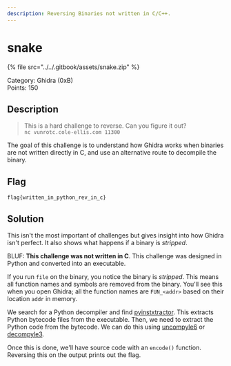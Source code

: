 ```yaml
---
description: Reversing Binaries not written in C/C++.
---
```


# snake

{% file src="../../.gitbook/assets/snake.zip" %}

Category: Ghidra (0xB)\
Points: 150

## Description

> This is a hard challenge to reverse. Can you figure it out?\
> `nc vunrotc.cole-ellis.com 11300`

The goal of this challenge is to understand how Ghidra works when binaries are not written directly in C, and use an alternative route to decompile the binary.

## Flag

```
flag{written_in_python_rev_in_c}
```

## Solution

This isn't the most important of challenges but gives insight into how Ghidra isn't perfect. It also shows what happens if a binary is _stripped_.

BLUF: **This challenge was not written in C**. This challenge was designed in Python and converted into an executable.

If you run `file` on the binary, you notice the binary is _stripped_. This means all function names and symbols are removed from the binary. You'll see this when you open Ghidra; all the function names are `FUN_<addr>` based on their location `addr` in memory.

We search for a Python decompiler and find [pyinstxtractor](https://github.com/extremecoders-re/pyinstxtractor). This extracts Python bytecode files from the executable. Then, we need to extract the Python code from the bytecode. We can do this using [uncompyle6](https://pypi.org/project/uncompyle6/) or [decompyle3](https://pypi.org/project/decompyle3/).

Once this is done, we'll have source code with an `encode()` function. Reversing this on the output prints out the flag.
